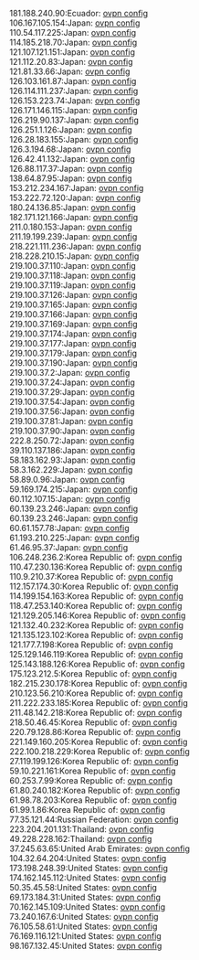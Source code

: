 181.188.240.90:Ecuador: [ovpn config](vpn/181_188_240_90.ovpn)  
106.167.105.154:Japan: [ovpn config](vpn/106_167_105_154.ovpn)  
110.54.117.225:Japan: [ovpn config](vpn/110_54_117_225.ovpn)  
114.185.218.70:Japan: [ovpn config](vpn/114_185_218_70.ovpn)  
121.107.121.151:Japan: [ovpn config](vpn/121_107_121_151.ovpn)  
121.112.20.83:Japan: [ovpn config](vpn/121_112_20_83.ovpn)  
121.81.33.66:Japan: [ovpn config](vpn/121_81_33_66.ovpn)  
126.103.161.87:Japan: [ovpn config](vpn/126_103_161_87.ovpn)  
126.114.111.237:Japan: [ovpn config](vpn/126_114_111_237.ovpn)  
126.153.223.74:Japan: [ovpn config](vpn/126_153_223_74.ovpn)  
126.171.146.115:Japan: [ovpn config](vpn/126_171_146_115.ovpn)  
126.219.90.137:Japan: [ovpn config](vpn/126_219_90_137.ovpn)  
126.251.1.126:Japan: [ovpn config](vpn/126_251_1_126.ovpn)  
126.28.183.155:Japan: [ovpn config](vpn/126_28_183_155.ovpn)  
126.3.194.68:Japan: [ovpn config](vpn/126_3_194_68.ovpn)  
126.42.41.132:Japan: [ovpn config](vpn/126_42_41_132.ovpn)  
126.88.117.37:Japan: [ovpn config](vpn/126_88_117_37.ovpn)  
138.64.87.95:Japan: [ovpn config](vpn/138_64_87_95.ovpn)  
153.212.234.167:Japan: [ovpn config](vpn/153_212_234_167.ovpn)  
153.222.72.120:Japan: [ovpn config](vpn/153_222_72_120.ovpn)  
180.24.136.85:Japan: [ovpn config](vpn/180_24_136_85.ovpn)  
182.171.121.166:Japan: [ovpn config](vpn/182_171_121_166.ovpn)  
211.0.180.153:Japan: [ovpn config](vpn/211_0_180_153.ovpn)  
211.19.199.239:Japan: [ovpn config](vpn/211_19_199_239.ovpn)  
218.221.111.236:Japan: [ovpn config](vpn/218_221_111_236.ovpn)  
218.228.210.15:Japan: [ovpn config](vpn/218_228_210_15.ovpn)  
219.100.37.110:Japan: [ovpn config](vpn/219_100_37_110.ovpn)  
219.100.37.118:Japan: [ovpn config](vpn/219_100_37_118.ovpn)  
219.100.37.119:Japan: [ovpn config](vpn/219_100_37_119.ovpn)  
219.100.37.126:Japan: [ovpn config](vpn/219_100_37_126.ovpn)  
219.100.37.165:Japan: [ovpn config](vpn/219_100_37_165.ovpn)  
219.100.37.166:Japan: [ovpn config](vpn/219_100_37_166.ovpn)  
219.100.37.169:Japan: [ovpn config](vpn/219_100_37_169.ovpn)  
219.100.37.174:Japan: [ovpn config](vpn/219_100_37_174.ovpn)  
219.100.37.177:Japan: [ovpn config](vpn/219_100_37_177.ovpn)  
219.100.37.179:Japan: [ovpn config](vpn/219_100_37_179.ovpn)  
219.100.37.190:Japan: [ovpn config](vpn/219_100_37_190.ovpn)  
219.100.37.2:Japan: [ovpn config](vpn/219_100_37_2.ovpn)  
219.100.37.24:Japan: [ovpn config](vpn/219_100_37_24.ovpn)  
219.100.37.29:Japan: [ovpn config](vpn/219_100_37_29.ovpn)  
219.100.37.54:Japan: [ovpn config](vpn/219_100_37_54.ovpn)  
219.100.37.56:Japan: [ovpn config](vpn/219_100_37_56.ovpn)  
219.100.37.81:Japan: [ovpn config](vpn/219_100_37_81.ovpn)  
219.100.37.90:Japan: [ovpn config](vpn/219_100_37_90.ovpn)  
222.8.250.72:Japan: [ovpn config](vpn/222_8_250_72.ovpn)  
39.110.137.186:Japan: [ovpn config](vpn/39_110_137_186.ovpn)  
58.183.162.93:Japan: [ovpn config](vpn/58_183_162_93.ovpn)  
58.3.162.229:Japan: [ovpn config](vpn/58_3_162_229.ovpn)  
58.89.0.96:Japan: [ovpn config](vpn/58_89_0_96.ovpn)  
59.169.174.215:Japan: [ovpn config](vpn/59_169_174_215.ovpn)  
60.112.107.15:Japan: [ovpn config](vpn/60_112_107_15.ovpn)  
60.139.23.246:Japan: [ovpn config](vpn/60_139_23_246.ovpn)  
60.139.23.246:Japan: [ovpn config](vpn/60_139_23_246.ovpn)  
60.61.157.78:Japan: [ovpn config](vpn/60_61_157_78.ovpn)  
61.193.210.225:Japan: [ovpn config](vpn/61_193_210_225.ovpn)  
61.46.95.37:Japan: [ovpn config](vpn/61_46_95_37.ovpn)  
106.248.236.2:Korea Republic of: [ovpn config](vpn/106_248_236_2.ovpn)  
110.47.230.136:Korea Republic of: [ovpn config](vpn/110_47_230_136.ovpn)  
110.9.210.37:Korea Republic of: [ovpn config](vpn/110_9_210_37.ovpn)  
112.157.174.30:Korea Republic of: [ovpn config](vpn/112_157_174_30.ovpn)  
114.199.154.163:Korea Republic of: [ovpn config](vpn/114_199_154_163.ovpn)  
118.47.253.140:Korea Republic of: [ovpn config](vpn/118_47_253_140.ovpn)  
121.129.205.146:Korea Republic of: [ovpn config](vpn/121_129_205_146.ovpn)  
121.132.40.232:Korea Republic of: [ovpn config](vpn/121_132_40_232.ovpn)  
121.135.123.102:Korea Republic of: [ovpn config](vpn/121_135_123_102.ovpn)  
121.177.7.198:Korea Republic of: [ovpn config](vpn/121_177_7_198.ovpn)  
125.129.146.119:Korea Republic of: [ovpn config](vpn/125_129_146_119.ovpn)  
125.143.188.126:Korea Republic of: [ovpn config](vpn/125_143_188_126.ovpn)  
175.123.212.5:Korea Republic of: [ovpn config](vpn/175_123_212_5.ovpn)  
182.215.230.178:Korea Republic of: [ovpn config](vpn/182_215_230_178.ovpn)  
210.123.56.210:Korea Republic of: [ovpn config](vpn/210_123_56_210.ovpn)  
211.222.233.185:Korea Republic of: [ovpn config](vpn/211_222_233_185.ovpn)  
211.48.142.218:Korea Republic of: [ovpn config](vpn/211_48_142_218.ovpn)  
218.50.46.45:Korea Republic of: [ovpn config](vpn/218_50_46_45.ovpn)  
220.79.128.86:Korea Republic of: [ovpn config](vpn/220_79_128_86.ovpn)  
221.149.160.205:Korea Republic of: [ovpn config](vpn/221_149_160_205.ovpn)  
222.100.218.229:Korea Republic of: [ovpn config](vpn/222_100_218_229.ovpn)  
27.119.199.126:Korea Republic of: [ovpn config](vpn/27_119_199_126.ovpn)  
59.10.221.161:Korea Republic of: [ovpn config](vpn/59_10_221_161.ovpn)  
60.253.7.99:Korea Republic of: [ovpn config](vpn/60_253_7_99.ovpn)  
61.80.240.182:Korea Republic of: [ovpn config](vpn/61_80_240_182.ovpn)  
61.98.78.203:Korea Republic of: [ovpn config](vpn/61_98_78_203.ovpn)  
61.99.1.86:Korea Republic of: [ovpn config](vpn/61_99_1_86.ovpn)  
77.35.121.44:Russian Federation: [ovpn config](vpn/77_35_121_44.ovpn)  
223.204.201.131:Thailand: [ovpn config](vpn/223_204_201_131.ovpn)  
49.228.228.162:Thailand: [ovpn config](vpn/49_228_228_162.ovpn)  
37.245.63.65:United Arab Emirates: [ovpn config](vpn/37_245_63_65.ovpn)  
104.32.64.204:United States: [ovpn config](vpn/104_32_64_204.ovpn)  
173.198.248.39:United States: [ovpn config](vpn/173_198_248_39.ovpn)  
174.162.145.112:United States: [ovpn config](vpn/174_162_145_112.ovpn)  
50.35.45.58:United States: [ovpn config](vpn/50_35_45_58.ovpn)  
69.173.184.31:United States: [ovpn config](vpn/69_173_184_31.ovpn)  
70.162.145.109:United States: [ovpn config](vpn/70_162_145_109.ovpn)  
73.240.167.6:United States: [ovpn config](vpn/73_240_167_6.ovpn)  
76.105.58.61:United States: [ovpn config](vpn/76_105_58_61.ovpn)  
76.169.116.121:United States: [ovpn config](vpn/76_169_116_121.ovpn)  
98.167.132.45:United States: [ovpn config](vpn/98_167_132_45.ovpn)  
